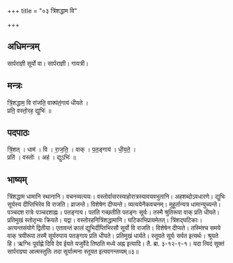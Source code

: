 +++
title = "०३ त्रिंशद्धाम वि"

+++
## अधिमन्त्रम्
सार्पराज्ञी सूर्यो वा। सार्पराज्ञी। गायत्री।

## मन्त्रः
त्रिं॒शद्धाम॒ वि रा॑जति॒ वाक्प॑तं॒गाय॑ धीयते ।  
प्रति॒ वस्तो॒रह॒ द्युभिः॑ ॥

## पदपाठः
त्रिं॒शत् । धाम॑ । वि । रा॒ज॒ति॒ । वाक् । प॒त॒ङ्गाय॑ । धी॒य॒ते॒ ।  
प्रति॑ । वस्तोः॑ । अह॑ । द्युऽभिः॑ ॥

## भाष्यम्
त्रिंशद्धाम धामानि स्थानानि। वचनव्यत्ययः। वस्तोर्वासरस्याहोरात्रस्यावयवभुतानि। अहशब्दोऽवधारणे। द्युभिः सूर्यस्य दीप्तिभिरेव वि राजति। व्राजन्ते। विशेषेण दीप्यन्ते। व्यत्ययेनैकवचनम्। मुहूर्तान्यत्र धामान्युच्यन्ते। पञ्चदश रात्रेः पञ्चदशाह्नः। पतङ्गाय। पतति गच्छतीति पतङ्गः सूर्यः। तस्मै श्रुतिरूपा वाक् प्रति धीयते। प्रतिमुखं स्तोतृभ्यः क्रियते। यद्वा। वस्तोरहनित्रिंशद्धामानि। घटिकाभिप्रायमेतत्। त्रिंशद्घटिकाः। अत्यन्तसंयोगे द्वितीया। एतावन्तं कालं द्युभिर्दीप्तिभिरसौ सूर्यो वि राजति। विशेषेन दीप्यते। तस्मिंश्च समये वाक् त्रयीरूपा तस्मै सूर्यरुपाय पतङ्गाय प्रति धीयते। प्रतिमुखं धार्यते। स्तूयते सूर्यः सर्वत इत्यर्थः। श्रूयते हि। ऋग्भिः पूर्वाह्णे दिवि देव ईयते यजुर्वेदे तिष्ठति मध्ये अह्न इत्यादि। तै. ब्रा. ३-१२-९-१। यदा त्विदं सूक्तं सार्पराज्ञ्या आत्मस्तुतिः तदा सूर्यात्मना स्तूयत इत्यवगन्तव्यम्॥३॥